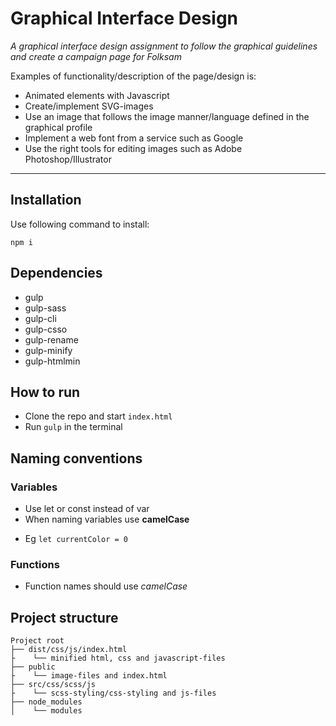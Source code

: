 # Graphical Interface Design 

_A graphical interface design assignment to follow the graphical guidelines and create a campaign page for Folksam_

Examples of functionality/description of the page/design is:

- Animated elements with Javascript
- Create/implement SVG-images
- Use an image that follows the image manner/language defined in the graphical
  profile
- Implement a web font from a service such as Google
- Use the right tools for editing images such as Adobe Photoshop/Illustrator

---

## Installation
Use following command to install:

```
npm i

```

## Dependencies
- gulp
- gulp-sass
- gulp-cli
- gulp-csso
- gulp-rename
- gulp-minify
- gulp-htmlmin

## How to run
- Clone the repo and start `index.html`
- Run `gulp` in the terminal 

## Naming conventions

### Variables

- Use let or const instead of var
- When naming variables use **camelCase**

* Eg ` let currentColor = 0 `

### Functions

- Function names should use _camelCase_

## Project structure

```
Project root
├── dist/css/js/index.html
├    └── minified html, css and javascript-files
├── public
├    └── image-files and index.html
├── src/css/scss/js
├    └── scss-styling/css-styling and js-files
├── node_modules
│    └── modules
```